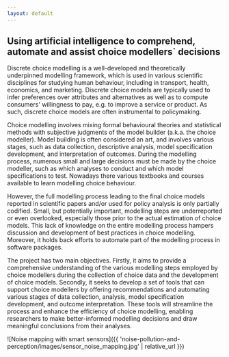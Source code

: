 ```yaml
---
layout: default
---
```


## Using artificial intelligence to comprehend, automate and assist choice modellers` decisions

Discrete choice modelling is a well-developed and theoretically underpinned modelling framework, which is used in various scientific disciplines for studying human behaviour, including in transport, health, economics, and marketing. Discrete choice models are typically used to infer preferences over attributes and alternatives as well as to compute consumers' willingness to pay, e.g. to improve a service or product. As such, discrete choice models are often instrumental to policymaking.

Choice modelling involves mixing formal behavioural theories and statistical methods with subjective judgments of the model builder (a.k.a. the choice modeller). Model building is often considered an art, and involves various stages, such as data collection, descriptive analysis, model specification development, and interpretation of outcomes. During the modelling process, numerous small and large decisions must be made by the choice modeller, such as which analyses to conduct and which model specifications to test. Nowadays there various textbooks and courses available to learn modelling choice behaviour.

However, the full modelling process leading to the final choice models reported in scientific papers and/or used for policy analysis is only partially codified. Small, but potentially important, modelling steps are underreported or even overlooked, especially those prior to the actual estimation of choice models. This lack of knowledge on the entire modelling process hampers discussion and development of best practices in choice modelling. Moreover, it holds back efforts to automate part of the modelling process in software packages.

The project has two main objectives. Firstly, it aims to provide a comprehensive understanding of the various modelling steps employed by choice modellers during the collection of choice data and the development of choice models. Secondly, it seeks to develop a set of tools that can support choice modellers by offering recommendations and automating various stages of data collection, analysis, model specification development, and outcome interpretation. These tools will streamline the process and enhance the efficiency of choice modelling, enabling researchers to make better-informed modelling decisions and draw meaningful conclusions from their analyses. 

![Noise mapping with smart sensors]({{ 'noise-pollution-and-perception/images/sensor_noise_mapping.jpg' | relative_url }})